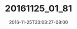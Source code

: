 ---
title: "20161125_01_81"
date: 2016-11-25T23:03:27-08:00
draft: false
location: Wenatchee Nat'l Forest, WA
img_url: https://d17enza3bfujl8.cloudfront.net/20161125_01_81.jpg
original_fn: ""
tags:
- Wenatchee Nat'l Forest, WA
- landscapes
- on-the-road

---